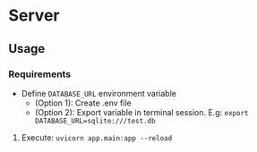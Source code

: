 # Server

## Usage

### Requirements

- Define `DATABASE_URL` environment variable
    - (Option 1): Create .env file
    - (Option 2): Export variable in terminal session. E.g: `export DATABASE_URL=sqlite:///test.db`

1. Execute: `uvicorn app.main:app --reload`